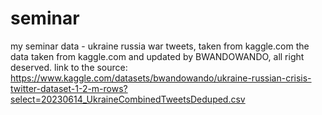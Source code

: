 # seminar
my seminar data - ukraine russia war tweets, taken from kaggle.com
the data taken from kaggle.com and updated by BWANDOWANDO, all right deserved.
link to the source:
https://www.kaggle.com/datasets/bwandowando/ukraine-russian-crisis-twitter-dataset-1-2-m-rows?select=20230614_UkraineCombinedTweetsDeduped.csv
